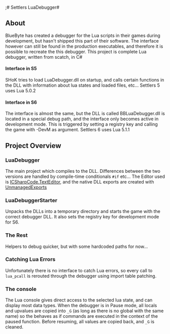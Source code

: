 ;# Settlers LuaDebugger#



## About ##

BlueByte has created a debugger for the Lua scripts in their games during development, but hasn't shipped this part of their software. The interface however can still be found in the production executables, and therefore it is possible to recreate the this debugger.
This project is complete Lua debugger, written from scatch, in C#

#### Interface in S5 ####
SHoK tries to load LuaDebugger.dll on startup, and calls certain functions in the DLL with information about lua states and loaded files, etc...
Settlers 5 uses Lua 5.0.2
#### Interface in S6 ####
The interface is almost the same, but the DLL is called BBLuaDebugger.dll is located in a special debug path, and the interface only becomes active in development mode. This is triggered by setting a registry key and calling the game with -DevM as argument.
Settlers 6 uses Lua 5.1.1

## Project Overview ##

### LuaDebugger ###
The main project which compiles to the DLL. Differences between the two versions are handled by compile-time conditionals `#if` etc...
The Editor used is [ICSharpCode.TextEditor](https://www.nuget.org/packages/ICSharpCode.TextEditor/), and the native DLL exports are created with [UnmanagedExports](https://www.nuget.org/packages/UnmanagedExports)

### LuaDebuggerStarter ###

Unpacks the DLLs into a temporary directory and starts the game with the correct debugger DLL. It also sets the registry key for development mode for S6.

### The Rest ###
Helpers to debug quicker, but with some hardcoded paths for now...

### Catching Lua Errors ###
Unfortunately there is no interface to catch Lua errors, so every call to `lua_pcall` is rerouted through the debugger using import table patching.

### The console ###
The Lua console gives direct access to the selected lua state, and can display most data types. When the debugger is in Pause mode, all locals and upvalues are copied into `_G` (as long as there is no global with the same name) so the behaves as if commands are executed in the context of the paused function. Before resuming, all values are copied back, and `_G` is cleaned.


